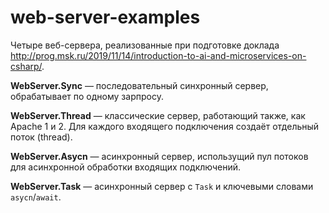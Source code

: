 # web-server-examples

Четыре веб-сервера, реализованные при подготовке доклада http://prog.msk.ru/2019/11/14/introduction-to-ai-and-microservices-on-csharp/.

**WebServer.Sync** — последовательный синхронный сервер, обрабатывает по одному зарпросу.

**WebServer.Thread** — классические сервер, работающий также, как Apache 1 и 2. Для каждого входящего подключения создаёт отдельный поток (thread).

**WebServer.Asycn** — асинхронный сервер, использущий пул потоков для асинхронной обработки входящих подключений.

**WebServer.Task** — асинхронный сервер с `Task` и ключевыми словами `asycn`/`await`.

